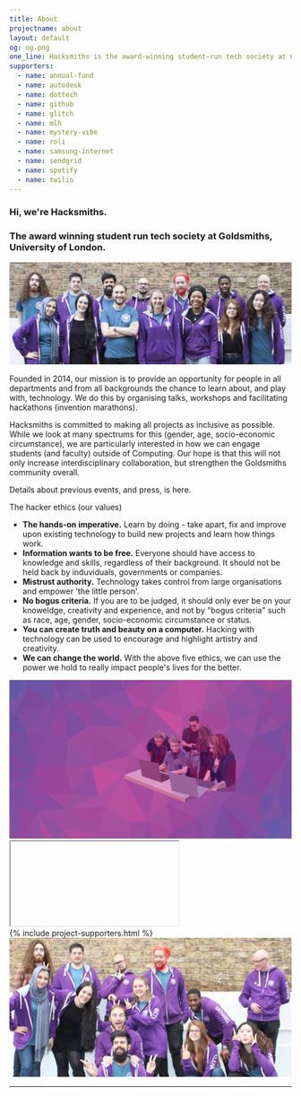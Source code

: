 ```yaml
---
title: About
projectname: about
layout: default
og: og.png
one_line: Hacksmiths is the award-winning student-run tech society at Goldsmiths, University of London.
supporters:
  - name: annual-fund
  - name: autodesk
  - name: dottech
  - name: github
  - name: glitch
  - name: mlh
  - name: mystery-vibe
  - name: roli
  - name: samsung-internet
  - name: sendgrid
  - name: spotify
  - name: twilio
---
```

<section class="about">
  <div class="container">
    <div class="row">
      <div class="col-sm-10 col-md-8 col-sm-offset-1 col-md-offset-2">
        <article>
          <div class="article__title text-center">
            <h1 class="h2">Hi, we're Hacksmiths.</h1>
            <h3>The award winning student run tech society at Goldsmiths, University of London.</h3>
          </div>
          <div class="article__body"> <img alt="Team Photo" src="/assets/img/team-full.jpg">
            <p>Founded in 2014, our mission is to provide an opportunity for people in all departments and from all backgrounds the chance to learn about, and play with, technology. We do this by organising talks, workshops and facilitating hackathons (invention marathons).</p>
            <p>Hacksmiths is committed to making all projects as inclusive as possible. While we look at many spectrums for this (gender, age, socio-economic circumstance), we are particularly interested in how we can engage students (and faculty) outside of Computing. Our hope is that this will not only increase interdisciplinary collaboration, but strengthen the Goldsmiths community overall.</p>
            <p>Details about previous events, and press, is <a herf="https://impact.goldsmiths.tech">here</a>.</p>
            <div class="ethics">
              <p>The hacker ethics (our values)</p>
              <ul class="bullets">
                <li><b>The hands-on imperative.</b> Learn by doing - take apart, fix and improve upon existing technology to build new projects and learn how things work.</li>
                <li><b>Information wants to be free.</b> Everyone should have access to knowledge and skills, regardless of their background. It should not be held back by induviduals, governments or companies.</li>
                <li><b>Mistrust authority.</b> Technology takes control from large organisations and empower 'the little person'.</li>
                <li><b>No bogus criteria.</b> If you are to be judged, it should only ever be on your knoweldge, creativity and experience, and not by "bogus criteria" such as race, age, gender, socio-economic circumstance or status.</li>
                <li><b>You can create truth and beauty on a computer.</b> Hacking with technology can be used to encourage and highlight artistry and creativity.</li>
                <li><b>We can change the world.</b> With the above five ethics, we can use the power we hold to really impact people's lives for the better.</li>
              </ul>
            </div>
            <div class="video">
              <div class="video-cover border--round">
                <div class="background-image-holder" style="background: url(/assets/img/low-poly-people.png); opacity: 1;">
                    <img alt="image" src="/assets/img/low-poly-people.png">
                </div>
                <div class="video-play-icon"></div>
                <iframe data-src="https://www.youtube.com/embed/pkHNc2wiNxI?autoplay=1" allowfullscreen="allowfullscreen"></iframe>
              </div>
            </div>
          </div>
        </article>
        {% include project-supporters.html %}
        <div class="team-photo-fun">
          <img alt="Team Photo" src="/assets/img/team-fun.jpg">
        </div>
      </div>
    </div>
  </div>
</section>

<hr>
